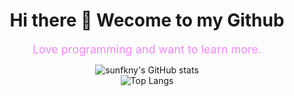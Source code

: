 <h1 align="center"> Hi there 👋 Wecome to my Github</h1>

<div align="center">
<font size="4" color="f687ff">Love programming and want to learn more.</font>

![sunfkny's GitHub stats](https://github-readme-stats.vercel.app/api?username=melodyknit&hide_border=true&show_icons=true&count_private=true&bg_color=90,3f9eff90,f687ff90&title_color=fff&text_color=fff&icon_color=f687ff&border_radius=0)
<br>
![Top Langs](https://github-readme-stats.vercel.app/api/top-langs/?username=melodyknit&hide_border=true&layout=compact&bg_color=135,f687ff90,3f9eff90&text_color=fff&title_color=fff&border_radius=0&card_width=445)
</div>


